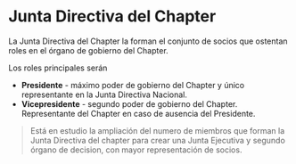 
# Junta Directiva del Chapter
La Junta Directiva del Chapter la forman el conjunto de socios que ostentan roles en el órgano de gobierno del Chapter.

Los roles principales serán 
- **Presidente** - máximo poder de gobierno del Chapter y único representante en la Junta Directiva Nacional.
- **Vicepresidente** - segundo poder de gobierno del Chapter. Representante del Chapter en caso de ausencia del Presidente.

> Está en estudio la ampliación del numero de miembros que forman la Junta Directiva del chapter para crear una Junta Ejecutiva y segundo órgano de decision, con mayor representación de socios.